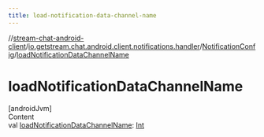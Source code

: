 ```yaml
---
title: load-notification-data-channel-name
---
```

//[stream-chat-android-client](../../../index.md)/[io.getstream.chat.android.client.notifications.handler](../index.md)/[NotificationConfig](index.md)/[loadNotificationDataChannelName](loadNotificationDataChannelName.md)



# loadNotificationDataChannelName  
[androidJvm]  
Content  
val [loadNotificationDataChannelName](loadNotificationDataChannelName.md): [Int](https://kotlinlang.org/api/latest/jvm/stdlib/kotlin/-int/index.html)  



